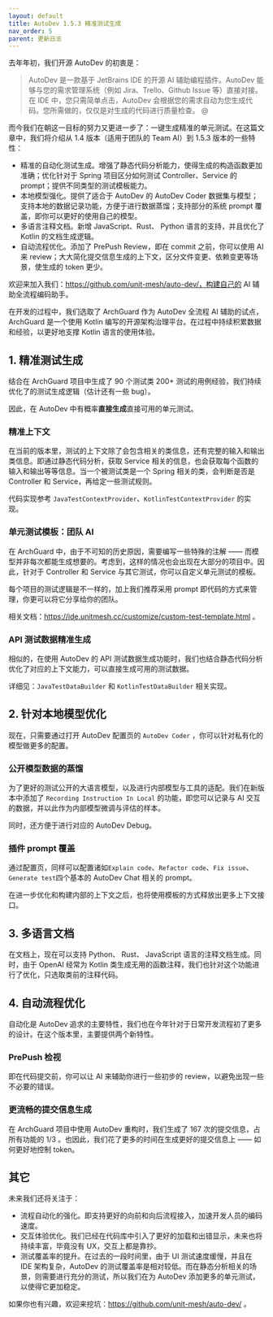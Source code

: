 ```yaml
---
layout: default
title: AutoDev 1.5.3 精准测试生成
nav_order: 5
parent: 更新日志
---
```


去年年初，我们开源 AutoDev 的初衷是：

> AutoDev 是一款基于 JetBrains IDE 的开源 AI 辅助编程插件。AutoDev 能够与您的需求管理系统（例如 Jira、Trello、Github Issue
> 等）直接对接。在 IDE 中，您只需简单点击，AutoDev 会根据您的需求自动为您生成代码。您所需做的，仅仅是对生成的代码进行质量检查。 @
>

而今我们在朝这一目标的努力又更进一步了：一键生成精准的单元测试。在这篇文章中，我们将介绍从 1.4 版本（适用于团队的 Team AI）到
1.5.3 版本的一些特性：

- 精准的自动化测试生成。增强了静态代码分析能力，使得生成的构造函数更加准确；优化针对于 Spring 项目区分如何测试
  Controller、Service 的 prompt；提供不同类型的测试模板能力。
- 本地模型强化。提供了适合于 AutoDev 的 AutoDev Coder 数据集与模型；支持本地的数据记录功能，方便于进行数据蒸馏；支持部分的系统
  prompt 覆盖，即你可以更好的使用自己的模型。
- 多语言注释文档。新增 JavaScript、Rust、 Python 语言的支持，并且优化了 Kotlin 的文档生成逻辑。
- 自动流程优化。添加了 PrePush Review，即在 commit 之前，你可以使用 AI 来 review；大大简化提交信息生成的上下文，区分文件变更、依赖变更等场景，使生成的
  token 更少。

欢迎来加入我们：https://github.com/unit-mesh/auto-dev/，构建自己的 AI 辅助全流程编码助手。

在开发的过程中，我们选取了 ArchGuard 作为 AutoDev 全流程 AI 辅助的试点，ArchGuard 是一个使用 Kotlin
编写的开源架构治理平台。在过程中持续积累数据和经验，以更好地支撑 Kotlin 语言的使用体验。

## 1. 精准测试生成

结合在 ArchGuard 项目中生成了 90 个测试类 200+ 测试的用例经验，我们持续优化了的测试生成逻辑（估计还有一些 bug）。

因此，在 AutoDev 中有概率**直接生成**直接可用的单元测试。

### 精准上下文

在当前的版本里，测试的上下文除了会包含相关的类信息，还有完整的输入和输出类信息。即通过静态代码分析，获取 Service
相关的信息，也会获取每个函数的输入和输出等等信息。当一个被测试类是一个 Spring 相关的类，会判断是否是 Controller 和
Service，再给定一些测试规则。

代码实现参考 `JavaTestContextProvider`、`KotlinTestContextProvider` 的实现。

### 单元测试模板：团队 AI

在 ArchGuard 中，由于不可知的历史原因，需要编写一些特殊的注解 —— 而模型并非每次都能生成想要的。考虑到，这样的情况也会出现在大部分的项目中。因此，针对于
Controller 和 Service 与其它测试，你可以自定义单元测试的模板。

每个项目的测试逻辑是不一样的，加上我们推荐采用 prompt 即代码的方式来管理，你更可以将它分享给你的团队。

相关文档：https://ide.unitmesh.cc/customize/custom-test-template.html 。

### API 测试数据精准生成

相似的，在使用 AutoDev 的 API 测试数据生成功能时，我们也结合静态代码分析优化了对应的上下文能力，可以直接生成可用的测试数据。

详细见：`JavaTestDataBuilder` 和 `KotlinTestDataBuilder` 相关实现。

## 2. 针对本地模型优化

现在，只需要通过打开 AutoDev 配置页的 `AutoDev Coder` ，你可以针对私有化的模型做更多的配置。

### 公开模型数据的蒸馏

为了更好的测试公开的大语言模型，以及进行内部模型与工具的适配。我们在新版本中添加了 `Recording Instruction In Local`
的功能，即您可以记录与 AI 交互的数据，并以此作为内部模型微调与评估的样本。

同时，还方便于进行对应的 AutoDev Debug。

### 插件 prompt 覆盖

通过配置页，同样可以配置诸如`Explain code`、`Refactor code`、`Fix issue`、`Generate test`四个基本的 AutoDev Chat 相关的
prompt。

在进一步优化和构建内部的上下文之后，也将使用模板的方式释放出更多上下文接口。

## 3. 多语言文档

在文档上，现在可以支持 Python、 Rust、 JavaScript 语言的注释文档生成。同时，由于 OpenAI 经常为 Kotlin
类生成无用的函数注释，我们也针对这个功能进行了优化，只选取类前的注释代码。

## 4. 自动流程优化

自动化是 AutoDev 追求的主要特性，我们也在今年针对于日常开发流程初了更多的设计。在这个版本里，主要提供两个新特性。

### PrePush 检视

即在代码提交前，你可以让 AI 来辅助你进行一些初步的 review，以避免出现一些不必要的错误。

### 更流畅的提交信息生成

在 ArchGuard 项目中使用 AutoDev 重构时，我们生成了 167 次的提交信息，占所有功能的 1/3
。也因此，我们花了更多的时间在生成更好的提交信息上 —— 如何更好地控制 token。

## 其它

未来我们还将关注于：

- 流程自动化的强化。即支持更好的向前和向后流程接入，加速开发人员的编码速度。
- 交互体验优化。我们已经在代码库中引入了更好的加载和出错显示，未来也将持续丰富，毕竟没有 UX，交互上都是靠抄。
- 测试覆盖率的提升。在过去的一段时间里，由于 UI 测试速度缓慢，并且在 IDE 架构复杂，AutoDev
  的测试覆盖率是相对较低。而在静态分析相关的场景，则需要进行充分的测试，所以我们在为 AutoDev 添加更多的单元测试，以使得它更加稳定。

如果你也有兴趣，欢迎来挖坑：https://github.com/unit-mesh/auto-dev/ 。
